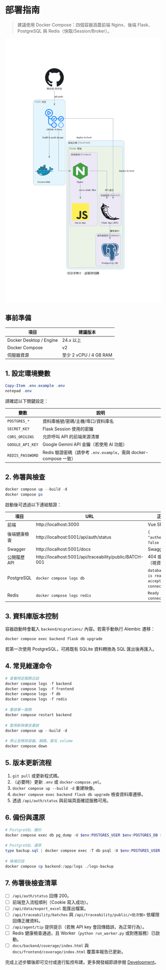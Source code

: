 # 部署指南

> 建議使用 Docker Compose：四個容器涵蓋前端 Nginx、後端 Flask、PostgreSQL 與 Redis（快取/Session/Broker）。

![部署架構示意](./assets/deployment.png)

## 事前準備

| 項目 | 建議版本 |
|------|----------|
| Docker Desktop / Engine | 24.x 以上 |
| Docker Compose | v2 |
| 伺服器資源 | 至少 2 vCPU / 4 GB RAM |

## 1. 設定環境變數

```powershell
Copy-Item .env.example .env
notepad .env
```

請確認以下關鍵設定：

| 變數 | 說明 |
|------|------|
| `POSTGRES_*` | 資料庫帳號/密碼/主機/埠口/資料庫名 |
| `SECRET_KEY` | Flask Session 使用的密鑰 |
| `CORS_ORIGINS` | 允許呼叫 API 的前端來源清單 |
| `GOOGLE_API_KEY` | Google Gemini API 金鑰（若使用 AI 功能） |
| `REDIS_PASSWORD` | Redis 驗證密碼（請參考 `.env.example`，需與 docker-compose 一致） |

## 2. 佈署與檢查

```powershell
docker compose up --build -d
docker compose ps
```

啟動後可透過以下連結驗證：

| 項目 | URL | 正常回應 |
|------|-----|-----------|
| 前端 | http://localhost:3000 | Vue SPA |
| 後端健康檢查 | http://localhost:5001/api/auth/status | `{ "authenticated": false }` |
| Swagger | http://localhost:5001/docs | Swagger UI |
| 公開履歷 API | http://localhost:5001/api/traceability/public/BATCH-001 | 404 或批次故事（視資料而定） |
| PostgreSQL | `docker compose logs db` | `database system is ready to accept connections` |
| Redis | `docker compose logs redis` | `Ready to accept connections` |

## 3. 資料庫版本控制

容器啟動時會載入 `backend/migrations/` 內容。若需手動執行 Alembic 遷移：

```powershell
docker compose exec backend flask db upgrade
```

若第一次使用 PostgreSQL，可將既有 SQLite 資料轉換為 SQL 匯出後再匯入。

## 4. 常見維運命令

```powershell
# 查看特定服務日誌
docker compose logs -f backend
docker compose logs -f frontend
docker compose logs -f db
docker compose logs -f redis

# 重啟單一服務
docker compose restart backend

# 套用新映像並重啟
docker compose up --build -d

# 停止並移除容器、網路、匿名 volume
docker compose down
```

## 5. 版本更新流程

1. `git pull` 或更新程式碼。
2. （必要時）更新 `.env` 或 `docker-compose.yml`。
3. `docker compose up --build -d` 重建映像。
4. `docker compose exec backend flask db upgrade` 檢查資料庫遷移。
5. 透過 `/api/auth/status` 與前端頁面確認服務可用。

## 6. 備份與還原

```powershell
# PostgreSQL 備份
docker compose exec db pg_dump -U $env:POSTGRES_USER $env:POSTGRES_DB > backup.sql

# PostgreSQL 還原
type backup.sql | docker compose exec -T db psql -U $env:POSTGRES_USER $env:POSTGRES_DB

# 後端日誌
docker compose cp backend:/app/logs ./logs-backup
```

## 7. 佈署後檢查清單

- [ ] `/api/auth/status` 回傳 200。
- [ ] 前端登入流程順利（Cookie 寫入成功）。
- [ ] `/api/data/export_excel` 能匯出檔案。
- [ ] `/api/traceability/batches` 與 `/api/traceability/public/<批次號>` 依權限回傳正確資料。
- [ ] `/api/agent/tip` 提供提示（若無 API key 會回傳錯誤，為正常行為）。
- [ ] Redis 健康檢查通過，且 Worker（`python run_worker.py` 或對應服務）已啟動。
- [ ] `docs/backend/coverage/index.html` 與 `docs/frontend/coverage/index.html` 覆蓋率報告已更新。

完成上述步驟後即可交付或進行監控布建。更多開發細節請參閱 [Development](./Development.md)。
